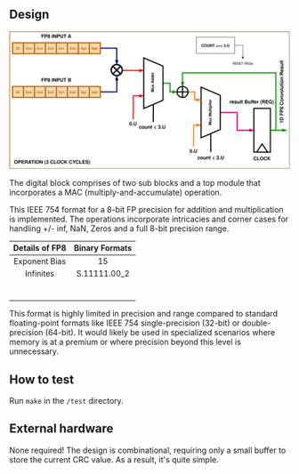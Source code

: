 <!---

This file is used to generate your project datasheet. Please fill in the information below and delete any unused
sections.

You can also include images in this folder and reference them in the markdown. Each image must be less than
512 kb in size, and the combined size of all images must be less than 1 MB.
-->

## Design 

![block diagram](TT07-block-TOP.png)

The digital block comprises of two sub blocks and a top module that incorporates a MAC (multiply-and-accumulate) operation.

This IEEE 754 format for a 8-bit FP precision for addition and multiplication is implemented. The operations incorporate intricacies and corner cases for handling +/- inf, NaN, Zeros and a full 8-bit precision range. 

| Details of FP8  | Binary Formats |
| :-----------: | :------------: |
|Exponent Bias| 15 |
|Infinites| S.11111.00_2|
|||
|||
|||
|||
|||
|||
|||

This format is highly limited in precision and range compared to standard floating-point formats like IEEE 754 single-precision (32-bit) or double-precision (64-bit). It would likely be used in specialized scenarios where memory is at a premium or where precision beyond this level is unnecessary.

## How to test

Run `make` in the `/test` directory.

## External hardware

None required! The design is combinational, requiring only a small buffer to store the current CRC value. As a result, it's quite simple.
